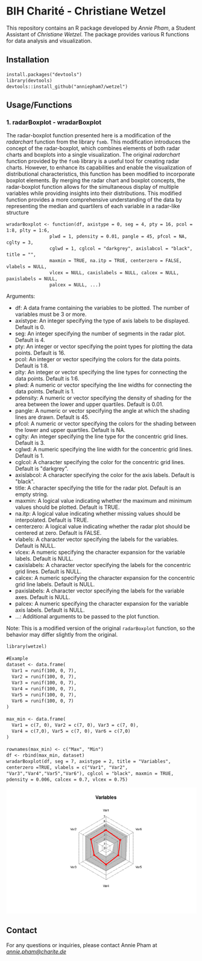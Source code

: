 # BIH Charité - Christiane Wetzel

This repository contains an R package developed by _Annie Pham_, a Student Assistant of _Christiane Wetzel_. The package provides various R functions for data analysis and visualization.


## Installation
```
install.packages("devtools")
library(devtools)
devtools::install_github("anniepham7/wetzel")
```

## Usage/Functions

### 1. radarBoxplot - wradarBoxplot
The radar-boxplot function presented here is a modification of the *radarchart* function from the library `fsmb`. This modification introduces the concept of the radar-boxplot, which combines elements of both radar charts and boxplots into a single visualization. The original *radarchart* function provided by the `fsmb` library is a useful tool for creating radar charts. However, to enhance its capabilities and enable the visualization of distributional characteristics, this function has been modified to incorporate boxplot elements. By merging the radar chart and boxplot concepts, the radar-boxplot function allows for the simultaneous display of multiple variables while providing insights into their distributions. This modified function provides a more comprehensive understanding of the data by representing the median and quartilers of each variable in a radar-like structure
```
wradarBoxplot <- function(df, axistype = 0, seg = 4, pty = 16, pcol = 1:8, plty = 1:6,
                plwd = 1, pdensity = 0.01, pangle = 45, pfcol = NA, cglty = 3,
                cglwd = 1, cglcol = "darkgrey", axislabcol = "black", title = "",
                maxmin = TRUE, na.itp = TRUE, centerzero = FALSE, vlabels = NULL,
                vlcex = NULL, caxislabels = NULL, calcex = NULL, paxislabels = NULL,
                palcex = NULL, ...)
```
Arguments:
- df: A data frame containing the variables to be plotted. The number of variables must be 3 or more.
- axistype: An integer specifying the type of axis labels to be displayed. Default is 0.
- seg: An integer specifying the number of segments in the radar plot. Default is 4.
- pty: An integer or vector specifying the point types for plotting the data points. Default is 16.
- pcol: An integer or vector specifying the colors for the data points. Default is 1:8.
- plty: An integer or vector specifying the line types for connecting the data points. Default is 1:6.
- plwd: A numeric or vector specifying the line widths for connecting the data points. Default is 1.
- pdensity: A numeric or vector specifying the density of shading for the area between the lower and upper quartiles. Default is 0.01.
- pangle: A numeric or vector specifying the angle at which the shading lines are drawn. Default is 45.
- pfcol: A numeric or vector specifying the colors for the shading between the lower and upper quartiles. Default is NA.
- cglty: An integer specifying the line type for the concentric grid lines. Default is 3.
- cglwd: A numeric specifying the line width for the concentric grid lines. Default is 1.
- cglcol: A character specifying the color for the concentric grid lines. Default is "darkgrey".
- axislabcol: A character specifying the color for the axis labels. Default is "black".
- title: A character specifying the title for the radar plot. Default is an empty string.
- maxmin: A logical value indicating whether the maximum and minimum values should be plotted. Default is TRUE.
- na.itp: A logical value indicating whether missing values should be interpolated. Default is TRUE.
- centerzero: A logical value indicating whether the radar plot should be centered at zero. Default is FALSE.
- vlabels: A character vector specifying the labels for the variables. Default is NULL.
- vlcex: A numeric specifying the character expansion for the variable labels. Default is NULL.
- caxislabels: A character vector specifying the labels for the concentric grid lines. Default is NULL.
- calcex: A numeric specifying the character expansion for the concentric grid line labels. Default is NULL.
- paxislabels: A character vector specifying the labels for the variable axes. Default is NULL.
- palcex: A numeric specifying the character expansion for the variable axis labels. Default is NULL.
- ...: Additional arguments to be passed to the plot function.

Note: This is a modified version of the original `radarBoxplot` function, so the behavior may differ slightly from the original.
```
library(wetzel)

#Example
dataset <- data.frame(
  Var1 = runif(100, 0, 7),
  Var2 = runif(100, 0, 7),
  Var3 = runif(100, 0, 7),
  Var4 = runif(100, 0, 7),
  Var5 = runif(100, 0, 7),
  Var6 = runif(100, 0, 7)
)

max_min <- data.frame(
  Var1 = c(7, 0), Var2 = c(7, 0), Var3 = c(7, 0),
  Var4 = c(7,0), Var5 = c(7, 0), Var6 = c(7,0)
)

rownames(max_min) <- c("Max", "Min")
df <- rbind(max_min, dataset)
wradarBoxplot(df, seg = 7, axistype = 2, title = "Variables", centerzero =TRUE, vlabels = c("Var1", "Var2", "Var3","Var4","Var5","Var6"), cglcol = "black", maxmin = TRUE, pdensity = 0.006, calcex = 0.7, vlcex = 0.75)
```
![radarBoxplot](Photos/20430001-4515-4bf5-807c-68d87c666dd4.png) 
## Contact
For any questions or inquiries, please contact Annie Pham at *annie.pham@charite.de*
